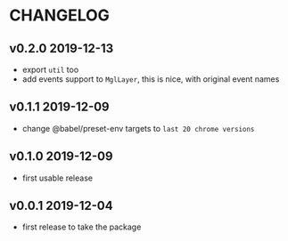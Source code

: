 # CHANGELOG

## v0.2.0 2019-12-13

- export `util` too
- add events support to `MglLayer`, this is nice, with original event names

## v0.1.1 2019-12-09

- change @babel/preset-env targets to `last 20 chrome versions`

## v0.1.0 2019-12-09

- first usable release

## v0.0.1 2019-12-04

- first release to take the package
